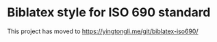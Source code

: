 # Biblatex style for ISO 690 standard

This project has moved to https://yingtongli.me/git/biblatex-iso690/
